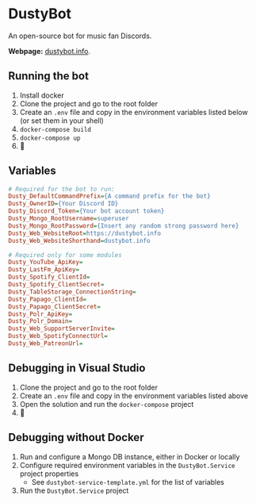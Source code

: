 # DustyBot

An open-source bot for music fan Discords.

**Webpage:** [dustybot.info](http://dustybot.info).

## Running the bot
1. Install docker
2. Clone the project and go to the root folder
3. Create an `.env` file and copy in the environment variables listed below (or set them in your shell)
4. `docker-compose build`
5. `docker-compose up`
6. :tada:

## Variables
```ini
# Required for the bot to run:
Dusty_DefaultCommandPrefix={A command prefix for the bot}
Dusty_OwnerID={Your Discord ID}
Dusty_Discord_Token={Your bot account token}
Dusty_Mongo_RootUsername=superuser
Dusty_Mongo_RootPassword={Insert any random strong password here}
Dusty_Web_WebsiteRoot=https://dustybot.info
Dusty_Web_WebsiteShorthand=dustybot.info

# Required only for some modules
Dusty_YouTube_ApiKey=
Dusty_LastFm_ApiKey=
Dusty_Spotify_ClientId=
Dusty_Spotify_ClientSecret=
Dusty_TableStorage_ConnectionString=
Dusty_Papago_ClientId=
Dusty_Papago_ClientSecret=
Dusty_Polr_ApiKey=
Dusty_Polr_Domain=
Dusty_Web_SupportServerInvite=
Dusty_Web_SpotifyConnectUrl=
Dusty_Web_PatreonUrl=
```

## Debugging in Visual Studio
1. Clone the project and go to the root folder
2. Create an `.env` file and copy in the environment variables listed above
3. Open the solution and run the `docker-compose` project
4. :tada:

## Debugging without Docker
1. Run and configure a Mongo DB instance, either in Docker or locally
2. Configure required environment variables in the `DustyBot.Service` project properties 
    - See `dustybot-service-template.yml` for the list of variables
3. Run the `DustyBot.Service` project
